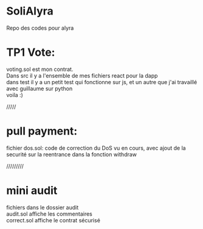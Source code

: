 # SoliAlyra

Repo des codes pour alyra  

# TP1 Vote:  

voting.sol est mon contrat.  
Dans src il y a l'ensemble de mes fichiers react pour la dapp  
dans test il y a un petit test qui fonctionne sur js, et un autre que j'ai travaillé avec guillaume sur python  
voila :)

/////

# pull payment:

fichier dos.sol: code de correction du DoS vu en cours, avec ajout de la securité sur la reentrance dans la fonction withdraw

/////////

# mini audit

fichiers dans le dossier audit  
audit.sol affiche les commentaires  
correct.sol affiche le contrat sécurisé  
